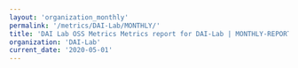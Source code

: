 ```yaml
---
layout: 'organization_monthly'
permalink: '/metrics/DAI-Lab/MONTHLY/'
title: 'DAI Lab OSS Metrics Metrics report for DAI-Lab | MONTHLY-REPORT-2020-05-01'
organization: 'DAI-Lab'
current_date: '2020-05-01'
---
```

